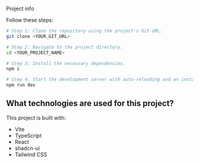  Project info

Follow these steps:

```sh
# Step 1: Clone the repository using the project's Git URL.
git clone <YOUR_GIT_URL>

# Step 2: Navigate to the project directory.
cd <YOUR_PROJECT_NAME>

# Step 3: Install the necessary dependencies.
npm i

# Step 4: Start the development server with auto-reloading and an instant preview.
npm run dev
```


## What technologies are used for this project?

This project is built with:

- Vite
- TypeScript
- React
- shadcn-ui
- Tailwind CSS






